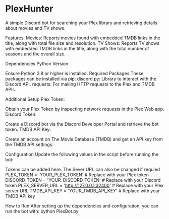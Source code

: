 # PlexHunter
A simple Discord bot for searching your Plex library and retrieving details about movies and TV shows.

Features:
Movies: Reports movies found with embedded TMDB links in the title, along with total file size and resolution.
TV Shows: Reports TV shows with embedded TMDB links in the title, along with the total number of seasons and the overall size.

Dependencies
Python Version

Ensure Python 3.8 or higher is installed.
Required Packages These packages can be installed via pip:
discord.py: Library to interact with the Discord API.
requests: For making HTTP requests to the Plex and TMDB APIs.

Additional Setup
Plex Token:

Obtain your Plex Token by inspecting network requests in the Plex Web app.
Discord Token:

Create a Discord bot via the Discord Developer Portal and retrieve the bot token.
TMDB API Key:

Create an account on The Movie Database (TMDB) and get an API key from the TMDB API settings.

Configuration
Update the following values in the script before running the bot:

Tokens can be added here. The Sever URL can also be changed if requied
PLEX_TOKEN = 'YOUR_PLEX_TOKEN'  # Replace with your Plex token
DISCORD_TOKEN = 'YOUR_DISCORD_TOKEN'  # Replace with your Discord token
PLEX_SERVER_URL = 'http://127.0.0.1:32400'  # Replace with your Plex server URL
TMDB_API_KEY = 'YOUR_TMDB_API_KEY'  # Replace with your TMDB API key

How to Run
After setting up the dependencies and configuration, you can run the bot with:
python PlexBot.py
